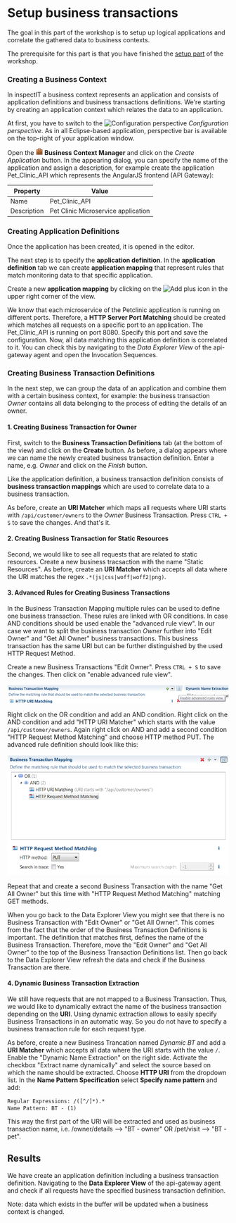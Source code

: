 # Setup business transactions
The goal in this part of the workshop is to setup up logical applications and correlate the gathered data to business contexts.

The prerequisite for this part is that you have finished the [setup part](PET_SETUP.md) of the workshop.

### Creating a Business Context

In inspectIT a business context represents an application and consists of application definitions and business transactions definitions. We're starting by creating an application context which relates the data to an application.

At first, you have to switch to the ![Configuration perspective](../images/compass.png?raw=true) *Configuration perspective*. As in all Eclipse-based application, perspective bar is available on the top-right of your application window.

Open the ![Business Context Manager](../images/briefcase.png?raw=true) **Business Context Manager** and click on the *Create Application* button. In the appearing dialog, you can specify the name of the application and assign a description, for example create the application Pet_Clinic_API which represents the AngularJS frontend (API Gateway):

Property | Value
--- | ---
Name | Pet_Clinic_API
Description | Pet Clinic Microservice application

### Creating Application Definitions

Once the application has been created, it is opened in the editor. 

The next step is to specify the **application definition**. In the **application definition** tab we can create **application mapping** that represent rules that match monitoring data to that specific application.  

Create a new **application mapping** by clicking on the ![Add](../images/add_obj.gif?raw=true) plus icon in the upper right corner of the view.

We know that each microservice of the Petclinic application is running on different ports. Therefore, a **HTTP Server Port Matching** should be created which matches all requests on a specific port to an application. The Pet_Clinic_API is running on port 8080. Specify this port and save the configuration. Now, all data matching this application definition is correlated to it. You can check this by navigating to the *Data Explorer View* of the api-gateway agent and open the Invocation Sequences. 

### Creating Business Transaction Definitions

In the next step, we can group the data of an application and combine them with a certain business context, for example: the business transaction *Owner* contains all data belonging to the process of editing the details of an owner.

#### 1. Creating Business Transaction for Owner

First, switch to the **Business Transaction Definitions** tab (at the bottom of the view) and click on the **Create** button. As before, a dialog appears where we can name the newly created business transaction definition. Enter a name, e.g. *Owner* and click on the *Finish* button.

Like the application definition, a business transaction definition consists of **business transaction mappings** which are used to correlate data to a business transaction.

As before, create an **URI Matcher** which maps all requests where URI starts with ```/api/customer/owners``` to the *Owner* Business Transaction. Press ```CTRL + S``` to save the changes. And that's it.

#### 2. Creating Business Transaction for Static Resources

Second, we would like to see all requests that are related to static resources. Create a new business tracsaction with the name "Static Resources". As before, create an **URI Matcher** which accepts all data where the URI matches the regex ```.*(js|css|woff|woff2|png)```.  

#### 3. Advanced Rules for Creating Business Transactions

In the Business Transaction Mapping multiple rules can be used to define one business transaction. These rules are linked with OR conditions. In case AND conditions should be used enable the "advanced rule view". In our case we want to split the business transaction *Owner* further into "Edit Owner" and "Get All Owner" business transactions. This business transaction has the same URI but can be further distinguished by the used HTTP Request Method. 

Create a new Business Transactions "Edit Owner". Press ```CTRL + S``` to save the changes. Then click on "enable advanced rule view". 

![Add](../images/enable_advanced_rules.png?raw=true)

Right click on the OR condition and add an AND condition. Right click on the AND condition and add "HTTP URI Matcher" which starts with the value ```/api/customer/owners```. Again right click on AND and add a second condition "HTTP Request Method Matching" and choose HTTP method PUT. The advanced rule definition should look like this:

![Add](../images/advanced_rules.png?raw=true)

Repeat that and create a second Business Transaction with the name "Get All Owner" but this time with "HTTP Request Method Matching" matching GET methods. 

When you go back to the Data Explorer View you might see that there is no Business Transaction with "Edit Owner" or "Get All Owner". This comes from the fact that the order of the Business Transaction Definitions is important. The definition that matches first, defines the name of the Business Transaction. Therefore, move the "Edit Owner" and "Get All Owner" to the top of the Business Transaction Definitions list. Then go back to the Data Explorer View refresh the data and check if the Business Transaction are there. 

#### 4. Dynamic Business Transaction Extraction

We still have requests that are not mapped to a Business Transaction. Thus, we would like to dynamically extract the name of the business transaction depending on the **URI**. Using dynamic extraction allows to easily specify Business Transactions in an automatic way. So you do not have to specify a business transaction rule for each request type. 

As before, create a new Business Trancation named *Dynamic BT* and add a **URI Matcher** which accepts all data where the URI starts with the value ```/```. Enable the "Dynamic Name Extraction" on the right side. Activate the checkbox "Extract name dynamically" and select the source based on which the name should be extracted. Choose **HTTP URI** from the dropdown list. In the **Name Pattern Specification** select **Specify name pattern** and add:
```
Regular Expressions: /([^/]*).*
Name Pattern: BT - (1)
```

This way the first part of the URI will be extracted and used as business transaction name, i.e. /owner/details --> "BT - owner" OR /pet/visit --> "BT - pet".
 
## Results

We have create an application definition including a business transaction definition. Navigating to the **Data Explorer View** of the api-gateway agent and check if all requests have the specified business transaction definition. 

Note: data which exists in the buffer will be updated when a business context is changed.

